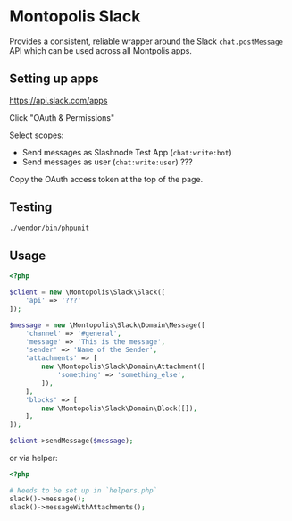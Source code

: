 # Montopolis Slack #

Provides a consistent, reliable wrapper around the Slack `chat.postMessage` API which can be used across all Montpolis apps.

## Setting up apps ##

https://api.slack.com/apps

Click "OAuth & Permissions"

Select scopes:

* Send messages as Slashnode Test App (`chat:write:bot`)
* Send messages as user (`chat:write:user`) ???

Copy the OAuth access token at the top of the page.

## Testing ##

```bash
./vendor/bin/phpunit
```

## Usage ##

```php
<?php

$client = new \Montopolis\Slack\Slack([
    'api' => '???' 
]);

$message = new \Montopolis\Slack\Domain\Message([
    'channel' => '#general',
    'message' => 'This is the message',
    'sender' => 'Name of the Sender',
    'attachments' => [
        new \Montopolis\Slack\Domain\Attachment([
            'something' => 'something_else',
        ]),    
    ],
    'blocks' => [
        new \Montopolis\Slack\Domain\Block([]),    
    ],
]);

$client->sendMessage($message);
```

or via helper:

```php
<?php

# Needs to be set up in `helpers.php` 
slack()->message();
slack()->messageWithAttachments();
```